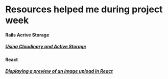 <h1 algn="center">Resources helped me during project week</h1>

#### Rails Acrive Storage

##### [Using Cloudinary and Active Storage](https://hackernoon.com/image-storage-in-rails-apps-using-cloudinary-and-active-storage-9w2u3yli)

#### React

##### [Displaying a preview of an image upload in React](https://medium.com/@650egor/react-30-day-challenge-day-2-image-upload-preview-2d534f8eaaa)
